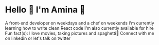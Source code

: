 # Hello 👋 I'm Amina 🌚
A front-end developer on weekdays and a chef on weekends
I'm currently learning how to write clean React code
I'm also currently available for hire
Fun fact(s): I love movies, taking pictures and spaghetti🍝
Connect with me on linkedin
or let's talk on twitter
